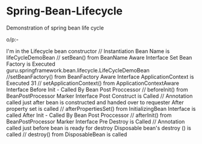 # Spring-Bean-Lifecycle
Demonstration of spring bean life cycle

o/p:-


I'm in the Lifecycle bean constructor  // Instantiation
Bean Name is lifeCycleDemoBean         // setBean() from BeanName Aware Interface
Set Bean Factory is Executed guru.springframework.bean.lifecycle.LifeCycleDemoBean //setBeanFactory() from BeanFactory Aware Interface
ApplicationContext is Executed 31     //  setApplicationContext() from ApplicationContextAware Interface
Before Init - Called By Bean Post Proccessor  // beforeInit() from BeanPostProcessor Marker Interface
Post Construct is Called                      // Annotation called just after bean is constructed and handed over to requester
After property set is called                  // afterPropertiesSet() from InitializingBean Interface is called
After Init - Called By Bean Post Proccessor   // afterInit() from BeanPostProcessor Marker Interface
Pre Destroy is Called                         // Annotation called just before bean is ready for destroy
Disposable bean's destroy () is called        // destroy() from DisposableBean is called
